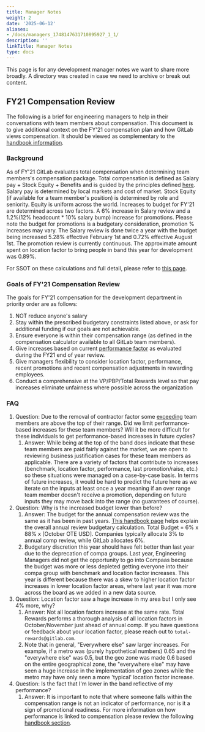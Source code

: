```yaml
---
title: Manager Notes
weight: 2
date: '2025-06-12'
aliases:
- /docs/managers_1748147631710895927_1_1/
description: ''
linkTitle: Manager Notes
type: docs
---
```


This page is for any development manager notes we want to share more broadly.  A directory was created in case we need to archive or break out content.

## FY21 Compensation Review

The following is a brief for engineering managers to help in their conversations with team members about compensation.  This document is to give additional context on the FY'21 compensation plan and how GitLab views compensation. It should be viewed as complementary to the [handbook information](/handbook/total-rewards/compensation/compensation-review-cycle/#annual-compensation-review).

### Background

As of FY'21 GitLab evaluates total compensation when determining team members's compensation package.  Total compensation is defined as Salary pay + Stock Equity + Benefits and is guided by the principles defined [here](/handbook/total-rewards/). Salary pay is determined by local markets and cost of market.  Stock Equity (if available for a team member's position) is determined by role and seniority.  Equity is uniform across the world.  Increases to budget for FY'21 are determined across two factors.  A 6% increase in Salary review and a 1.2%(12% headcount * 10% salary bump)  increase for promotions. Please note the budget for promotions is a budgetary consideration, promotion % increases may vary. The Salary review is done twice a year with the budget being increased 5.28% effective February 1st and 0.72% effective August 1st. The promotion review is currently continuous. The approximate amount spent on location factor to bring people in band this year for development was 0.89%.

For SSOT on these calculations and full detail, please refer to [this page](/handbook/total-rewards/compensation/compensation-review-cycle/#fy-2022-annual-compensation-review-budget).

### Goals of FY'21 Compensation Review

The goals for FY'21 compensation for the development department in priority order are as follows:

1. NOT reduce anyone's salary
1. Stay within the prescribed budgetary constraints listed above, or ask for additional funding if our goals are not achievable.
1. Ensure everyone is within their compensation range (as defined in the compensation calculator available to all GitLab team members).
1. Give increases based on current [performance factor](/handbook/total-rewards/compensation/compensation-review-cycle/#performance-factor) as evaluated during the FY21 end of year review.
1. Give managers flexibility to consider location factor, performance, recent promotions and recent compensation adjustments in rewarding employees.
1. Conduct a comprehensive at the VP/PBP/Total Rewards level so that pay increases eliminate unfairness where possible across the organization

### FAQ

1. Question: Due to the removal of contractor factor some [exceeding](/handbook/people-group/talent-assessment/) team members are above the top of their range.  Did we limit performance-based increases for these team members?  Will it be more difficult for these individuals to get performance-based increases in future cycles?
   1. Answer: While being at the top of the band does indicate that these team members are paid fairly against the market, we are open to reviewing business justification cases for these team members as applicable. There are a variety of factors that contribute to increases (benchmark, location factor, performance, last promotion/raise, etc.) so these situations were managed on a case-by-case basis. In terms of future increases, it would be hard to predict the future here as we iterate on the inputs at least once a year meaning if an over range team member doesn't receive a promotion, depending on future inputs they may move back into the range (no guarantees of course).
1. Question: Why is the increased budget lower than before?
   1. Answer: The budget for the annual compensation review was the same as it has been in past years. [This handbook page](/handbook/total-rewards/compensation/compensation-review-cycle/#fy-2022-annual-compensation-review-budget) helps explain the overall annual review budgetary calculation. Total Budget = 6% x 88% x [October OTE USD]. Companies typically allocate 3% to annual comp review, while GitLab allocates 6%.
   1. Budgetary discretion this year should have felt better than last year due to the deprecation of compa groups. Last year, Engineering Managers did not get the opportunity to go into Compaas because the budget was more or less depleted getting everyone into their compa group with benchmark and location factor increases. This year is different because there was a skew to higher location factor increases in lower location factor areas, where last year it was more across the board as we added in a new data source.
1. Question: Location factor saw a huge increase in my area but I only see 4% more, why?
   1. Answer: Not all location factors increase at the same rate. Total Rewards performs a thorough analysis of all location factors in October/November just ahead of annual comp. If you have questions or feedback about your location factor, please reach out to `total-rewards@gitlab.com`.
   1. Note that in general, "Everywhere else" saw larger increases. For example, if a metro was (purely hypothetical numbers) 0.65 and the "everywhere else" was 0.5, but the geo zone was made 0.6 based on the entire geographical zone, the "everywhere else" may have seen a huge increase in the implementation of geo zones while the metro may have only seen a more 'typical' location factor increase.
1. Question: Is the fact that I'm lower in the band reflective of my performance?
   1. Answer: It is important to note that where someone falls within the compensation range is not an indicator of performance, nor is it a sign of promotional readiness. For more information on how performance is linked to compensation please review the following [handbook section](/handbook/total-rewards/compensation/compensation-review-cycle/#performance-factor).
